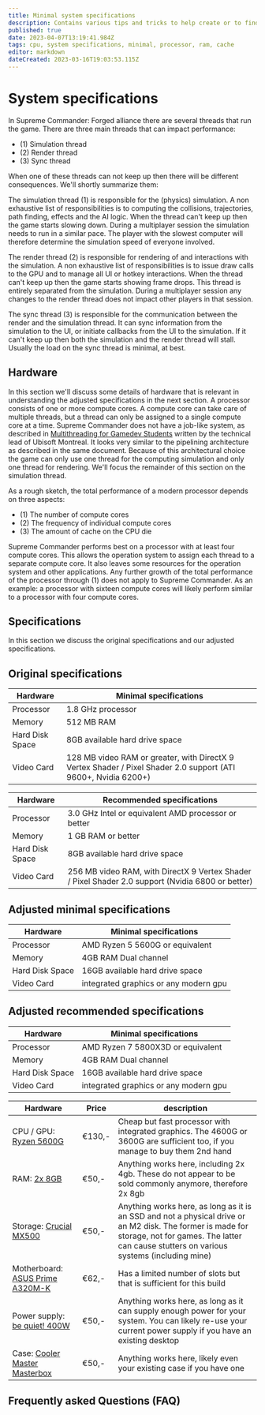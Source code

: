 ```yaml
---
title: Minimal system specifications
description: Contains various tips and tricks to help create or to find a computer build that runs FAF seamless
published: true
date: 2023-04-07T13:19:41.984Z
tags: cpu, system specifications, minimal, processor, ram, cache
editor: markdown
dateCreated: 2023-03-16T19:03:53.115Z
---
```


# System specifications

In Supreme Commander: Forged alliance there are several threads that run the game. There are three main threads that can impact performance:

- (1) Simulation thread
- (2) Render thread
- (3) Sync thread

When one of these threads can not keep up then there will be different consequences. We'll shortly summarize them:

The simulation thread (1) is responsible for the (physics) simulation. A non exhaustive list of responsibilities is to computing the collisions, trajectories, path finding, effects and the AI logic. When the thread can't keep up then the game starts slowing down. During a multiplayer session the simulation needs to run in a similar pace. The player with the slowest computer will therefore determine the simulation speed of everyone involved.

The render thread (2) is responsible for rendering of and interactions with the simulation. A non exhaustive list of responsibilities is to issue draw calls to the GPU and to manage all UI or hotkey interactions. When the thread can't keep up then the game starts showing frame drops. This thread is entirely separated from the simulation. During a multiplayer session any changes to the render thread does not impact other players in that session. 

The sync thread (3) is responsible for the communication between the render and the simulation thread. It can sync information from the simulation to the UI, or initiate callbacks from the UI to the simulation. If it can't keep up then both the simulation and the render thread will stall. Usually the load on the sync thread is minimal, at best.

## Hardware

In this section we'll discuss some details of hardware that is relevant in understanding the adjusted specifications in the next section. A processor consists of one or more compute cores. A compute core can take care of multiple threads, but a thread can only be assigned to a single compute core at a time. Supreme Commander does not have a job-like system, as described in [Multithreading for Gamedev Students](http://www.fragmentbuffer.com/docs/MultithreadingForGamedevStudents.pdf) written by the technical lead of Ubisoft Montreal. It looks very similar to the pipelining architecture as described in the same document. Because of this architectural choice the game can only use one thread for the computing simulation and only one thread for rendering. We'll focus the remainder of this section on the simulation thread.

As a rough sketch, the total performance of a modern processor depends on three aspects:

- (1) The number of compute cores
- (2) The frequency of individual compute cores
- (3) The amount of cache on the CPU die

Supreme Commander performs best on a processor with at least four compute cores. This allows the operation system to assign each thread to a separate compute core. It also leaves some resources for the operation system and other applications. Any further growth of the total performance of the processor through (1) does not apply to Supreme Commander. As an example: a processor with sixteen compute cores will likely perform similar to a processor with four compute cores.

## Specifications

In this section we discuss the original specifications and our adjusted specifications. 

## Original specifications



|Hardware| Minimal specifications|
|-|-|
|Processor|  1.8 GHz processor|
|Memory|  512 MB RAM|
|Hard Disk Space|  8GB available hard drive space|
|Video Card|  128 MB video RAM or greater, with DirectX 9 Vertex Shader / Pixel Shader 2.0 support (ATI 9600+, Nvidia 6200+)|



|Hardware| Recommended specifications|
|-|-|
|Processor| 3.0 GHz Intel or equivalent AMD processor or better|
|Memory|  1 GB RAM or better|
|Hard Disk Space|  8GB available hard drive space|
|Video Card|  256 MB video RAM, with DirectX 9 Vertex Shader / Pixel Shader 2.0 support (Nvidia 6800 or better)|

## Adjusted minimal specifications

|Hardware| Minimal specifications|
|-|-|
|Processor| AMD Ryzen 5 5600G or equivalent |
|Memory|4GB RAM Dual channel|
|Hard Disk Space|16GB available hard drive space|
|Video Card| integrated graphics or any modern gpu |

## Adjusted recommended specifications

|Hardware| Minimal specifications|
|-|-|
|Processor|AMD Ryzen 7 5800X3D or equivalent|
|Memory|4GB RAM Dual channel|
|Hard Disk Space|16GB available hard drive space|
|Video Card| integrated graphics or any modern gpu |


| Hardware | Price | description
|----|----|----|
|CPU / GPU: [Ryzen 5600G](https://tweakers.net/pricewatch/1723248/amd-ryzen-5-5600g-boxed.html)| €130,-| Cheap but fast processor with integrated graphics. The 4600G or 3600G are sufficient too, if you manage to buy them 2nd hand |
|RAM: [2x 8GB](https://tweakers.net/pricewatch/459273/corsair-vengeance-lpx-cmk16gx4m2b3200c16.html) | €50,- | Anything works here, including 2x 4gb. These do not appear to be sold commonly anymore, therefore 2x 8gb |
|Storage: [Crucial MX500](https://tweakers.net/pricewatch/1126239/crucial-mx500-2-komma-5-inch-500gb.html) | €50,- | Anything works here, as long as it is an SSD and not a physical drive or an M2 disk. The former is made for storage, not for games. The latter can cause stutters on various systems (including mine)| 
|Motherboard: [ASUS Prime A320M-K](https://tweakers.net/pricewatch/765703/asus-prime-a320m-k.html)| €62,- | Has a limited number of slots but that is sufficient for this build|
| Power supply: [be quiet! 400W](https://tweakers.net/pricewatch/1150511/be-quiet-system-power-9-400w.html) | €50,- | Anything works here, as long as it can supply enough power for your system. You can likely re-use your current power supply if you have an existing desktop|
| Case: [Cooler Master Masterbox](https://tweakers.net/pricewatch/1150039/cooler-master-masterbox-q300l.html) | €50,- | Anything works here, likely even your existing case if you have one|

## Frequently asked Questions (FAQ)

